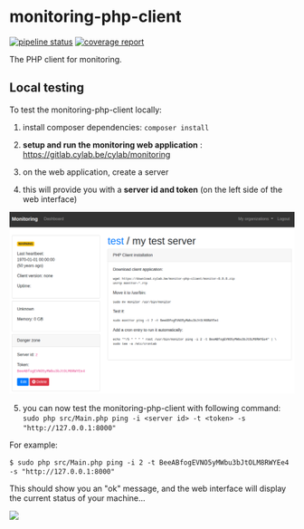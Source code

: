 # monitoring-php-client

[![pipeline status](https://gitlab.cylab.be/cylab/monitoring-php-client/badges/master/pipeline.svg)](https://gitlab.cylab.be/cylab/monitoring-php-client/-/commits/master)
[![coverage report](https://gitlab.cylab.be/cylab/monitoring-php-client/badges/master/coverage.svg)](https://gitlab.cylab.be/cylab/monitoring-php-client/-/commits/master)

The PHP client for monitoring.

## Local testing

To test the monitoring-php-client locally:

1. install composer dependencies: ```composer install```

2. **setup and run the monitoring web application** : https://gitlab.cylab.be/cylab/monitoring

3. on the web application, create a server

4. this will provide you with a **server id and token** (on the left side of the web interface)

![](./monitoring-setup.png)

5. you can now test the monitoring-php-client with following command:
 ```sudo php src/Main.php ping -i <server id> -t <token> -s "http://127.0.0.1:8000"```

 For example:

 ```
 $ sudo php src/Main.php ping -i 2 -t BeeABfogEVNO5yMWbu3bJtOLM8RWYEe4 -s "http://127.0.0.1:8000"
 ```

 This should show you an "ok" message, and the web interface will display the current status of your machine...

 ![](./monitoring-example.png)

